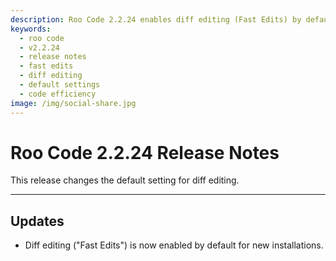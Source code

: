 ```yaml
---
description: Roo Code 2.2.24 enables diff editing (Fast Edits) by default for new installations, improving code editing efficiency.
keywords:
  - roo code
  - v2.2.24
  - release notes
  - fast edits
  - diff editing
  - default settings
  - code efficiency
image: /img/social-share.jpg
---
```


# Roo Code 2.2.24 Release Notes

This release changes the default setting for diff editing.

---

## Updates

*   Diff editing ("Fast Edits") is now enabled by default for new installations.